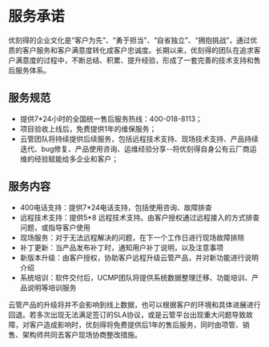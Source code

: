 # 服务承诺
优刻得的企业文化是“客户为先”、“勇于担当”、“自省独立”、“拥抱挑战”，通过优质的客户服务和客户满意度转化成客户忠诚度。长期以来，优刻得的团队在追求客户满意度的过程中，不断总结、积累、提升经验，形成了一套完善的技术支持和售后服务体系。
## 服务规范
- 提供7*24小时的全国统一售后服务热线：400-018-8113；
- 项目验收上线后，免费提供1年的维保服务；
- 云管团队将持续提供后续服务，包括远程技术支持、现场技术支持、产品持续迭代、bug修复、产品使用咨询、运维经验分享--将优刻得自身公有云厂商运维的经验赋能给多企业和客户；
## 服务内容
- 400电话支持：提供7*24电话支持，包括使用咨询、故障排查
- 远程技术支持：提供5*8 远程技术支持。由客户授权通过远程接入的方式排查问题，或指导客户使用
- 现场服务：对于无法远程解决的问题，在下一个工作日进行现场故障排除
- 补丁更新：当产品发布补丁时，通知用户补丁说明，以及注意事项
- 新版本升级：由客户授权，协助客户远程升级云管产品，并对新功能进行说明介绍
- 系统培训：软件交付后，UCMP团队将提供系统数据整理迁移、功能培训、产品说明等培训服务

云管产品的升级将并不会影响到线上数据，也可以根据客户的环境和具体进展进行回退。若多次出现无法满足签订的SLA协议，或是云管平台出现重大问题导致故障，对客户造成影响时，优刻得将免费提供后1年的售后服务，同时由项管、销售、架构师共同去客户现场协商整改措施。
